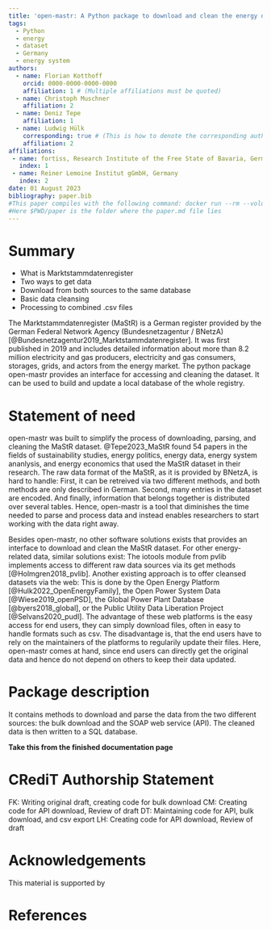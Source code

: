 ```yaml
---
title: 'open-mastr: A Python package to download and clean the energy database Marktstammdatenregister'
tags:
  - Python
  - energy
  - dataset
  - Germany
  - energy system
authors:
  - name: Florian Kotthoff
    orcid: 0000-0000-0000-0000
    affiliation: 1 # (Multiple affiliations must be quoted)
  - name: Christoph Muschner
    affiliation: 2
  - name: Deniz Tepe
    affiliation: 1
  - name: Ludwig Hülk
    corresponding: true # (This is how to denote the corresponding author)
    affiliation: 2
affiliations:
 - name: fortiss, Research Institute of the Free State of Bavaria, Germany
   index: 1
 - name: Reiner Lemoine Institut gGmbH, Germany
   index: 2
date: 01 August 2023
bibliography: paper.bib
#This paper compiles with the following command: docker run --rm --volume $PWD/paper:/data --user $(id -u):$(id -g) --env JOURNAL=joss openjournals/inara
#Here $PWD/paper is the folder where the paper.md file lies
---
```


# Summary
- What is Marktstammdatenregister
- Two ways to get data 
- Download from both sources to the same database
- Basic data cleansing
- Processing to combined .csv files

The Marktstammdatenregister (MaStR) is a German register provided by the German Federal Network Agency (Bundesnetzagentur / BNetzA) [@Bundesnetzagentur2019_Marktstammdatenregister].
It was first published in 2019 and includes detailed information about more than 8.2 million electricity and gas producers, electricity and gas consumers, storages, grids, and actors from the energy market.
The python package open-mastr provides an interface for accessing and cleaning the dataset.
It can be used to build and update a local database of the whole registry.


# Statement of need
open-mastr was built to simplify the process of downloading, parsing, and cleaning the MaStR dataset.
@Tepe2023_MaStR found 54 papers in the fields of sustainability studies, energy politics, energy data, energy system ananlysis, and energy economics that used the MaStR dataset in their research.
The raw data format of the MaStR, as it is provided by BNetzA, is hard to handle: First, it can be retreived via two different methods, and both methods are only described in German. Second, many entries in the dataset are encoded. And finally, information that belongs together is distributed over several tables.
Hence, open-mastr is a tool that diminishes the time needed to parse and process data and instead enables researchers to start working with the data right away.

Besides open-mastr, no other software solutions exists that provides an interface to download and clean the MaStR dataset.
For other energy-related data, similar solutions exist: The iotools module from pvlib implements access to different raw data sources via its get methods [@Holmgren2018_pvlib]. 
Another existing approach is to offer cleansed datasets via the web: This is done by the Open Energy Platform [@Hulk2022_OpenEnergyFamily], the Open Power System Data [@Wiese2019_openPSD], the Global Power Plant Database [@byers2018_global], or the Public Utility Data Liberation Project [@Selvans2020_pudl].
The advantage of these web platforms is the easy access for end users, they can simply download files, often in easy to handle formats such as csv.
The disadvantage is, that the end users have to rely on the maintainers of the platforms to regularily update their files.
Here, open-mastr comes at hand, since end users can directly get the original data and hence do not depend on others to keep their data updated. 
# Package description
It contains methods to download and parse the data from the two different sources: the bulk download and the SOAP web service (API).
The cleaned data is then written to a SQL database.

**Take this from the finished documentation page**

# CRediT Authorship Statement
FK: Writing original draft, creating code for bulk download
CM: Creating code for API download, Review of draft
DT: Maintaining code for API, bulk download, and csv export
LH: Creating code for API download, Review of draft
# Acknowledgements
This material is supported by 

# References